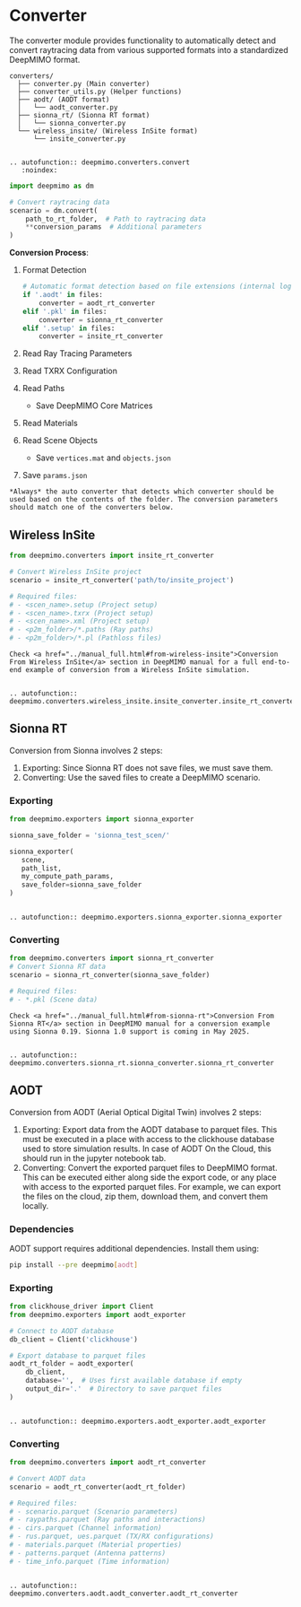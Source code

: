# Converter

The converter module provides functionality to automatically detect and convert raytracing data from various supported formats into a standardized DeepMIMO format.

```
converters/
  ├── converter.py (Main converter)
  ├── converter_utils.py (Helper functions)
  ├── aodt/ (AODT format)
  │   └── aodt_converter.py
  ├── sionna_rt/ (Sionna RT format)
  │   └── sionna_converter.py
  └── wireless_insite/ (Wireless InSite format)
      └── insite_converter.py
```

```{eval-rst}

.. autofunction:: deepmimo.converters.convert
   :noindex:
```

```python
import deepmimo as dm

# Convert raytracing data
scenario = dm.convert(
    path_to_rt_folder,  # Path to raytracing data
    **conversion_params  # Additional parameters
)
```

**Conversion Process**:

1. Format Detection
   ```python
   # Automatic format detection based on file extensions (internal logic)
   if '.aodt' in files:
       converter = aodt_rt_converter
   elif '.pkl' in files:
       converter = sionna_rt_converter
   elif '.setup' in files:
       converter = insite_rt_converter
   ```

2. Read Ray Tracing Parameters
3. Read TXRX Configuration
4. Read Paths 
   - Save DeepMIMO Core Matrices
5. Read Materials
6. Read Scene Objects
   - Save `vertices.mat` and `objects.json`
7. Save `params.json`

```{tip}
*Always* the auto converter that detects which converter should be used based on the contents of the folder. The conversion parameters should match one of the converters below. 
```


## Wireless InSite
```python
from deepmimo.converters import insite_rt_converter

# Convert Wireless InSite project
scenario = insite_rt_converter('path/to/insite_project')

# Required files:
# - <scen_name>.setup (Project setup)
# - <scen_name>.txrx (Project setup)
# - <scen_name>.xml (Project setup)
# - <p2m_folder>/*.paths (Ray paths)
# - <p2m_folder>/*.pl (Pathloss files)
```

```{tip}
Check <a href="../manual_full.html#from-wireless-insite">Conversion From Wireless InSite</a> section in DeepMIMO manual for a full end-to-end example of conversion from a Wireless InSite simulation.
```

```{eval-rst}

.. autofunction:: deepmimo.converters.wireless_insite.insite_converter.insite_rt_converter

```

## Sionna RT

Conversion from Sionna involves 2 steps: 
1. Exporting: Since Sionna RT does not save files, we must save them.
2. Converting: Use the saved files to create a DeepMIMO scenario.

### Exporting
```python
from deepmimo.exporters import sionna_exporter

sionna_save_folder = 'sionna_test_scen/'

sionna_exporter(
   scene,
   path_list,
   my_compute_path_params,
   save_folder=sionna_save_folder
)
```

```{eval-rst}

.. autofunction:: deepmimo.exporters.sionna_exporter.sionna_exporter

```

### Converting

```python
from deepmimo.converters import sionna_rt_converter
# Convert Sionna RT data
scenario = sionna_rt_converter(sionna_save_folder)

# Required files:
# - *.pkl (Scene data)
```

```{tip}
Check <a href="../manual_full.html#from-sionna-rt">Conversion From Sionna RT</a> section in DeepMIMO manual for a conversion example using Sionna 0.19. Sionna 1.0 support is coming in May 2025.
```

```{eval-rst}

.. autofunction:: deepmimo.converters.sionna_rt.sionna_converter.sionna_rt_converter

```

## AODT

Conversion from AODT (Aerial Optical Digital Twin) involves 2 steps:
1. Exporting: Export data from the AODT database to parquet files. This must be executed in a place with access to the clickhouse database used to store simulation results. In case of AODT On the Cloud, this should run in the jupyter notebook tab. 
2. Converting: Convert the exported parquet files to DeepMIMO format. This can be executed either along side the export code, or any place with access to the exported parquet files. For example, we can export the files on the cloud, zip them, download them, and convert them locally.

### Dependencies

AODT support requires additional dependencies. Install them using:
```bash
pip install --pre deepmimo[aodt]
```

### Exporting

```python
from clickhouse_driver import Client
from deepmimo.exporters import aodt_exporter

# Connect to AODT database
db_client = Client('clickhouse')

# Export database to parquet files
aodt_rt_folder = aodt_exporter(
    db_client,
    database='',  # Uses first available database if empty
    output_dir='.'  # Directory to save parquet files
)
```

```{eval-rst}

.. autofunction:: deepmimo.exporters.aodt_exporter.aodt_exporter

```

### Converting

```python
from deepmimo.converters import aodt_rt_converter

# Convert AODT data
scenario = aodt_rt_converter(aodt_rt_folder)

# Required files:
# - scenario.parquet (Scenario parameters)
# - raypaths.parquet (Ray paths and interactions)
# - cirs.parquet (Channel information)
# - rus.parquet, ues.parquet (TX/RX configurations)
# - materials.parquet (Material properties)
# - patterns.parquet (Antenna patterns)
# - time_info.parquet (Time information)
```

```{eval-rst}

.. autofunction:: deepmimo.converters.aodt.aodt_converter.aodt_rt_converter

```


